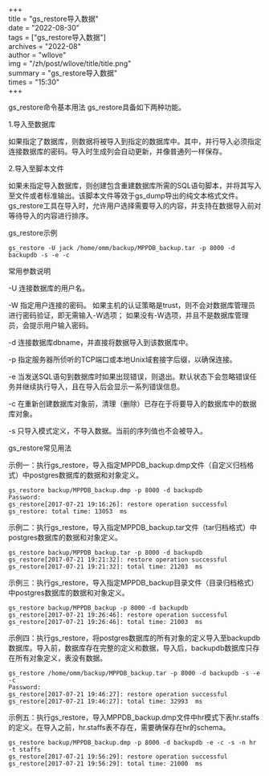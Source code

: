 +++  
title = "gs_restore导入数据"  
date = "2022-08-30"  
tags = ["gs_restore导入数据"]  
archives = "2022-08"  
author = "wllove"  
img = "/zh/post/wllove/title/title.png"  
summary = "gs_restore导入数据"  
times = "15:30"  
+++  

gs_restore命令基本用法 
gs_restore具备如下两种功能。 

1.导入至数据库  

如果指定了数据库，则数据将被导入到指定的数据库中。其中，并行导入必须指定连接数据库的密码。导入时生成列会自动更新，并像普通列一样保存。

2.导入至脚本文件  

如果未指定导入数据库，则创建包含重建数据库所需的SQL语句脚本，并将其写入至文件或者标准输出。该脚本文件等效于gs_dump导出的纯文本格式文件。
gs_restore工具在导入时，允许用户选择需要导入的内容，并支持在数据导入前对等待导入的内容进行排序。

gs_restore示例

```
gs_restore -U jack /home/omm/backup/MPPDB_backup.tar -p 8000 -d backupdb -s -e -c
```

常用参数说明

-U 连接数据库的用户名。

-W 指定用户连接的密码。
如果主机的认证策略是trust，则不会对数据库管理员进行密码验证，即无需输入-W选项；
如果没有-W选项，并且不是数据库管理员，会提示用户输入密码。

-d 连接数据库dbname，并直接将数据导入到该数据库中。

-p 指定服务器所侦听的TCP端口或本地Unix域套接字后缀，以确保连接。

-e 当发送SQL语句到数据库时如果出现错误，则退出。默认状态下会忽略错误任务并继续执行导入，且在导入后会显示一系列错误信息。

-c 在重新创建数据库对象前，清理（删除）已存在于将要导入的数据库中的数据库对象。

-s 只导入模式定义，不导入数据。当前的序列值也不会被导入。

gs_restore常见用法

示例一：执行gs_restore，导入指定MPPDB_backup.dmp文件（自定义归档格式）中postgres数据库的数据和对象定义。

```
gs_restore backup/MPPDB_backup.dmp -p 8000 -d backupdb
Password:
gs_restore[2017-07-21 19:16:26]: restore operation successful
gs_restore: total time: 13053  ms
```

示例二：执行gs_restore，导入指定MPPDB_backup.tar文件（tar归档格式）中postgres数据库的数据和对象定义。

```
gs_restore backup/MPPDB_backup.tar -p 8000 -d backupdb 
gs_restore[2017-07-21 19:21:32]: restore operation successful
gs_restore[2017-07-21 19:21:32]: total time: 21203  ms
```

示例三：执行gs_restore，导入指定MPPDB_backup目录文件（目录归档格式）中postgres数据库的数据和对象定义。

```
gs_restore backup/MPPDB_backup -p 8000 -d backupdb
gs_restore[2017-07-21 19:26:46]: restore operation successful
gs_restore[2017-07-21 19:26:46]: total time: 21003  ms
```


示例四：执行gs_restore，将postgres数据库的所有对象的定义导入至backupdb数据库。导入前，数据库存在完整的定义和数据，导入后，backupdb数据库只存在所有对象定义，表没有数据。

```
gs_restore /home/omm/backup/MPPDB_backup.tar -p 8000 -d backupdb -s -e -c 
Password:
gs_restore[2017-07-21 19:46:27]: restore operation successful
gs_restore[2017-07-21 19:46:27]: total time: 32993  ms
```

示例五：执行gs_restore，导入MPPDB_backup.dmp文件中hr模式下表hr.staffs的定义。在导入之前，hr.staffs表不存在，需要确保存在hr的schema。

```
gs_restore backup/MPPDB_backup.dmp -p 8000 -d backupdb -e -c -s -n hr -t staffs
gs_restore[2017-07-21 19:56:29]: restore operation successful
gs_restore[2017-07-21 19:56:29]: total time: 21000  ms
```




